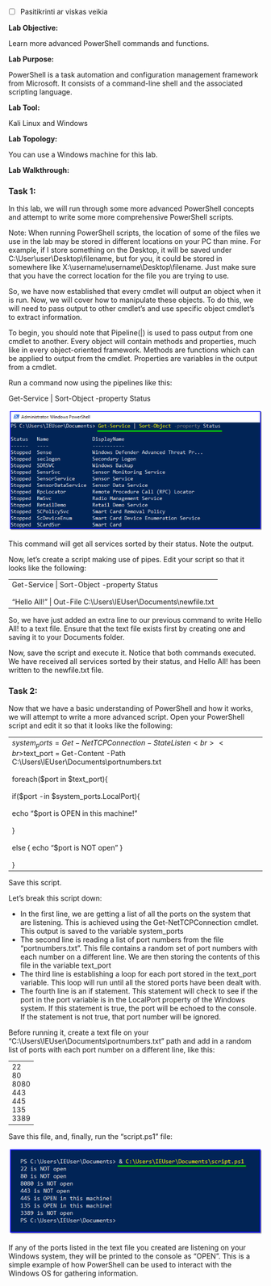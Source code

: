 - [ ] Pasitikrinti ar viskas veikia

**Lab Objective:**

Learn more advanced PowerShell commands and functions.

**Lab Purpose:**

PowerShell is a task automation and configuration management framework from Microsoft. It consists of a command-line shell and the associated scripting language.

**Lab Tool:**

Kali Linux and Windows

**Lab Topology:**

You can use a Windows machine for this lab.

**Lab Walkthrough:**

### Task 1:

In this lab, we will run through some more advanced PowerShell concepts and attempt to write some more comprehensive PowerShell scripts.

Note: When running PowerShell scripts, the location of some of the files we use in the lab may be stored in different locations on your PC than mine. For example, if I store something on the Desktop, it will be saved under C:\User\user\Desktop\filename, but for you, it could be stored in somewhere like X:\username\username\Desktop\filename. Just make sure that you have the correct location for the file you are trying to use.

So, we have now established that every cmdlet will output an object when it is run. Now, we will cover how to manipulate these objects. To do this, we will need to pass output to other cmdlet’s and use specific object cmdlet’s to extract information.

To begin, you should note that Pipeline(|) is used to pass output from one cmdlet to another. Every object will contain methods and properties, much like in every object-oriented framework. Methods are functions which can be applied to output from the cmdlet. Properties are variables in the output from a cmdlet.

Run a command now using the pipelines like this:

Get-Service | Sort-Object -property Status

![PowerShell](attachements/PowerShell.png)

This command will get all services sorted by their status. Note the output.

Now, let’s create a script making use of pipes. Edit your script so that it looks like the following:

|   |
|---|
|Get-Service \| Sort-Object -property Status <br><br>“Hello All!” \| Out-File C:\Users\IEUser\Documents\newfile.txt|

So, we have just added an extra line to our previous command to write Hello All! to a text file. Ensure that the text file exists first by creating one and saving it to your Documents folder.

Now, save the script and execute it. Notice that both commands executed. We have received all services sorted by their status, and Hello All! has been written to the newfile.txt file.

### Task 2:

Now that we have a basic understanding of PowerShell and how it works, we will attempt to write a more advanced script. Open your PowerShell script and edit it so that it looks like the following:

|   |
|---|
|$system_ports = Get-NetTCPConnection -State Listen <br><br>$text_port = Get-Content -Path C:\Users\IEUser\Documents\portnumbers.txt<br><br>foreach($port in $text_port){<br><br>if($port -in $system_ports.LocalPort){<br><br>echo “$port is OPEN in this machine!”<br><br>}<br><br>else { echo “$port is NOT open” }<br><br>}|

Save this script.

Let’s break this script down:

- In the first line, we are getting a list of all the ports on the system that are listening. This is achieved using the Get-NetTCPConnection cmdlet. This output is saved to the variable system_ports
- The second line is reading a list of port numbers from the file “portnumbers.txt”. This file contains a random set of port numbers with each number on a different line. We are then storing the contents of this file in the variable text_port
- The third line is establishing a loop for each port stored in the text_port variable. This loop will run until all the stored ports have been dealt with.
- The fourth line is an if statement. This statement will check to see if the port in the port variable is in the LocalPort property of the Windows system. If this statement is true, the port will be echoed to the console. If the statement is not true, that port number will be ignored.

Before running it, create a text file on your “C:\Users\IEUser\Documents\portnumbers.txt” path and add in a random list of ports with each port number on a different line, like this:

|   |
|---|
|22  <br>80  <br>8080  <br>443  <br>445  <br>135  <br>3389|

Save this file, and, finally, run the “script.ps1” file:

![PowerShell](attachements/PowerShell-1.png)

If any of the ports listed in the text file you created are listening on your Windows system, they will be printed to the console as “OPEN”. This is a simple example of how PowerShell can be used to interact with the Windows OS for gathering information.
